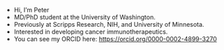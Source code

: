 - Hi, I’m Peter
- MD/PhD student at the University of Washington. 
- Previously at Scripps Research, NIH, and University of Minnesota.
- Interested in developing cancer immunotherapeutics.
- You can see my ORCID here: https://orcid.org/0000-0002-4899-3270



<!---
peteryong98/peteryong98 is a ✨ special ✨ repository because its `README.md` (this file) appears on your GitHub profile.
You can click the Preview link to take a look at your changes.
--->
